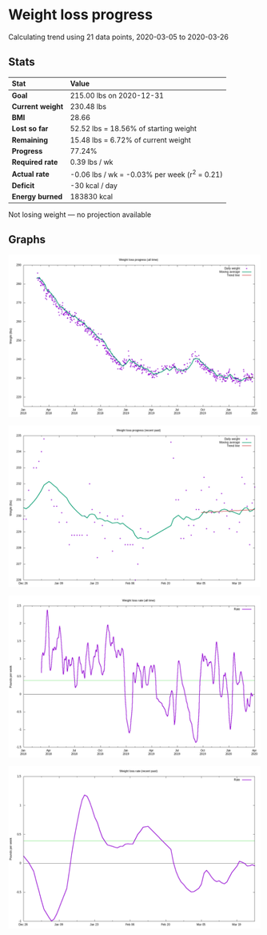 # Weight loss progress

Calculating trend using 21 data points, 2020-03-05 to 2020-03-26

## Stats

Stat|Value
:-|:-
**Goal**|215.00 lbs on 2020-12-31
**Current weight**|230.48 lbs
**BMI**|28.66
**Lost so far**|52.52 lbs = 18.56% of starting weight
**Remaining**|15.48 lbs =  6.72% of current  weight
**Progress**|77.24%
**Required rate**|0.39 lbs / wk
**Actual rate**|-0.06 lbs / wk = -0.03% per week  (r<sup>2</sup> = 0.21)
**Deficit**|-30 kcal / day
**Energy burned**|183830 kcal

Not losing weight &mdash; no projection available

## Graphs

![](weight-graph-alltime.png)

![](weight-graph-recent.png)

![](rate-graph-alltime.png)

![](rate-graph-recent.png)

